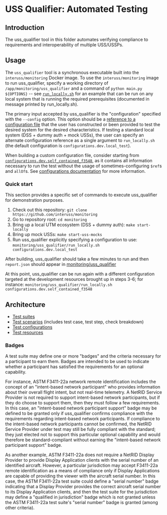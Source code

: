# USS Qualifier: Automated Testing

## Introduction

The uss_qualifier tool in this folder automates verifying compliance to requirements and interoperability of multiple USS/USSPs.

## Usage

The `uss_qualifier` tool is a synchronous executable built into the `interuss/monitoring` Docker image.  To use the `interuss/monitoring` image to run uss_qualifier, specify a working directory of `/app/monitoring/uss_qualifier` and a command of `python main.py ${OPTIONS}` -- see [`run_locally.sh`](run_locally.sh) for an example that can be run on any local system that is running the required prerequisites (documented in message printed by run_locally.sh).

The primary input accepted by uss_qualifier is the "configuration" specified with the `--config` option.  This option should be a [reference to a configuration file](configurations/README.md) that the user has constructed or been provided to test the desired system for the desired characteristics.  If testing a standard local system (DSS + dummy auth + mock USSs), the user can specify an alternate configuration reference as a single argument to `run_locally.sh` (the default configuration is `configurations.dev.local_test`).

When building a custom configuration file, consider starting from [`configurations.dev.self_contained_f3548`](configurations/dev/self_contained_f3548.yaml), as it contains all information necessary to run the test without the usage of sometimes-configuring `$ref`s and `allOf`s.  See [configurations documentation](configurations/README.md) for more information.

### Quick start

This section provides a specific set of commands to execute uss_qualifier for demonstration purposes.

1. Check out this repository: `git clone https://github.com/interuss/monitoring`
2. Go to repository root: `cd monitoring`
3. Bring up a local UTM ecosystem (DSS + dummy auth): `make start-locally`
4. Bring up mock USSs: `make start-uss-mocks`
5. Run uss_qualifier explicitly specifying a configuration to use: `monitoring/uss_qualifier/run_locally.sh configurations.dev.local_test`

After building, uss_qualifier should take a few minutes to run and then `report.json` should appear in [monitoring/uss_qualifier](.)

At this point, uss_qualifier can be run again with a different configuration targeted at the development resources brought up in steps 3-6; for instance: `monitoring/uss_qualifier/run_locally.sh configurations.dev.self_contained_f3548`

## Architecture

* [Test suites](suites/README.md)
* [Test scenarios](scenarios/README.md) (includes test case, test step, check breakdown)
* [Test configurations](configurations/README.md)
* [Test resources](resources/README.md)

### Badges

A test suite may define one or more "badges" and the criteria necessary for a participant to earn them.  Badges are intended to be used to indicate whether a participant has satisfied the requirements for an optional capability.

For instance, ASTM F3411-22a network remote identification includes the concept of an "intent-based network participant" who provides information about their overall flight intent, but not real-time telemetry.  A NetRID Service Provider is not required to support intent-based network participants, but if they do choose to support them, then they must follow a few requirements.  In this case, an "intent-based network participant support" badge may be defined to be granted only if uss_qualifier confirms compliance with the requirements regarding intent-based network participants.  If compliance to the intent-based network participants cannot be confirmed, the NetRID Service Provider under test may still be fully compliant with the standard; they just elected not to support this particular optional capability and would therefore be standard-compliant without earning the "intent-based network participant support" badge.

As another example, ASTM F3411-22a does not require a NetRID Display Provider to provide Display Application clients with the serial number of an identified aircraft.  However, a particular jurisdiction may accept F3411-22a remote identification as a means of compliance only if Display Applications are capable of providing the viewer with the aircraft serial number.  In this case, the ASTM F3411-22a test suite could define a "serial number" badge indicating that a Display Provider provides the correct aircraft serial number to its Display Application clients, and then the test suite for the jurisdiction may define a "qualified in jurisdiction" badge which is not granted unless the ASTM F3411-22a test suite's "serial number" badge is granted (among other criteria).
